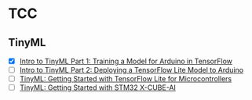 # TCC

## TinyML

- [x] [Intro to TinyML Part 1: Training a Model for Arduino in TensorFlow](https://www.digikey.com/en/maker/projects/intro-to-tinyml-part-1-training-a-model-for-arduino-in-tensorflow/8f1fc8c0b83d417ab521c48864d2a8ec)
- [ ] [Intro to TinyML Part 2: Deploying a TensorFlow Lite Model to Arduino](https://www.digikey.com/en/maker/projects/intro-to-tinyml-part-2-deploying-a-tensorflow-lite-model-to-arduino/59bf2d67256f4b40900a3fa670c14330)
- [ ] [TinyML: Getting Started with TensorFlow Lite for Microcontrollers](https://www.digikey.com/en/maker/projects/tinyml-getting-started-with-tensorflow-lite-for-microcontrollers/c0cdd850f5004b098d263400aa294023)
- [ ] [TinyML: Getting Started with STM32 X-CUBE-AI](https://www.digikey.com/en/maker/projects/tinyml-getting-started-with-stm32-x-cube-ai/f94e1c8bfc1e4b6291d0f672d780d2c0)